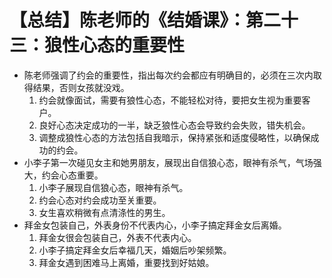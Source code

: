 # 【总结】陈老师的《结婚课》：第二十三：狼性心态的重要性

-   陈老师强调了约会的重要性，指出每次约会都应有明确目的，必须在三次内取得结果，否则女孩就没戏。
    1.  约会就像面试，需要有狼性心态，不能轻松对待，要把女生视为重要客户。
    2.  良好心态决定成功的一半，缺乏狼性心态会导致约会失败，错失机会。
    3.  调整成狼性心态的方法包括自我暗示，保持紧张和适度侵略性，以确保成功的约会。
-   小李子第一次碰见女主和她男朋友，展现出自信狼心态，眼神有杀气，气场强大，约会心态重要。
    1.  小李子展现自信狼心态，眼神有杀气。
    2.  约会心态对约会成功至关重要。
    3.  女生喜欢稍微有点清涤性的男生。
-   拜金女包装自己，外表身份不代表内心，小李子搞定拜金女后离婚。
    1.  拜金女很会包装自己，外表不代表内心。
    2.  小李子搞定拜金女后幸福几天，婚姻后吵架频繁。
    3.  拜金女遇到困难马上离婚，重要找到好姑娘。
